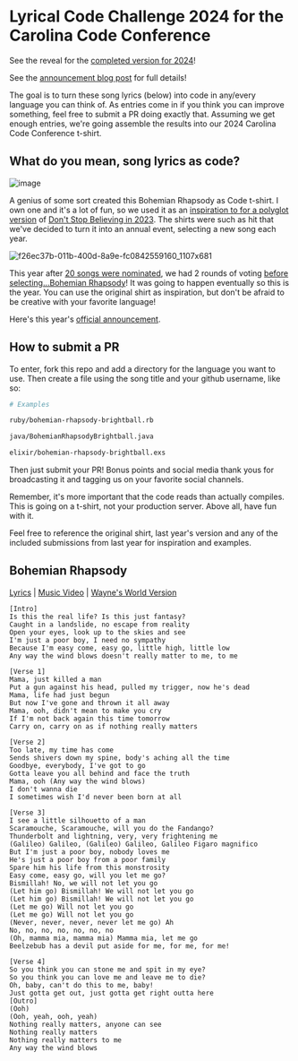 # Lyrical Code Challenge 2024 for the Carolina Code Conference

See the reveal for the [completed version for 2024](https://blog.carolina.codes/p/our-2024-lyrical-code-t-shirt-is)!

See the [announcement blog post](https://blog.carolina.codes/p/lyrical-code-challenge-dont-stop?sd=pf) for full details!

The goal is to turn these song lyrics (below) into code in any/every language you can think of. As entries come in if you think you can improve something, feel free to submit a PR doing exactly that. Assuming we get enough entries, we're going assemble the results into our 2024 Carolina Code Conference t-shirt.

## What do you mean, song lyrics as code?

![image](https://user-images.githubusercontent.com/400920/235378344-93d0ef0a-0913-4109-bd4d-638d3da32eae.png)

A genius of some sort created this Bohemian Rhapsody as Code t-shirt. I own one and it's a lot of fun, so we used it as an [inspiration to for a polyglot version](https://blog.carolina.codes/p/lyrical-code-challenge-dont-stop) of [Don't Stop Believing in 2023](https://blog.carolina.codes/p/our-crowdsourced-shirt-is-ready). The shirts were such as hit that we've decided to turn it into an annual event, selecting a new song each year.

![f26ec37b-011b-400d-8a9e-fc0842559160_1107x681](https://github.com/brightball/carolina-code-conf-lyrical-challenge/assets/400920/37732e87-2424-4d22-98ec-8a501fd0e19f)

This year after [20 songs were nominated](https://blog.carolina.codes/p/round-1-2024-lyrical-code-challenge), we had 2 rounds of voting [before selecting...Bohemian Rhapsody](https://blog.carolina.codes/p/final-round-cast-your-vote-for-this)! It was going to happen eventually so this is the year.  You can use the original shirt as inspiration, but don't be afraid to be creative with your favorite language!

Here's this year's [official announcement](https://blog.carolina.codes/p/easy-come-easy-go-will-you-let-mecode).

## How to submit a PR

To enter, fork this repo and add a directory for the language you want to use. Then create a file using the song title and your github username, like so:

```bash
# Examples

ruby/bohemian-rhapsody-brightball.rb

java/BohemianRhapsodyBrightball.java

elixir/bohemian-rhapsody-brightball.exs
```

Then just submit your PR! Bonus points and social media thank yous for broadcasting it and tagging us on your favorite social channels.

Remember, it's more important that the code reads than actually compiles. This is going on a t-shirt, not your production server. Above all, have fun with it.

Feel free to reference the original shirt, last year's version and any of the included submissions from last year for inspiration and examples.

## Bohemian Rhapsody

[Lyrics](https://genius.com/Queen-bohemian-rhapsody-lyrics) | [Music Video](https://www.youtube.com/watch?v=fJ9rUzIMcZQ) | [Wayne's World Version](https://www.youtube.com/watch?v=thyJOnasHVE)

```
[Intro]
Is this the real life? Is this just fantasy?
Caught in a landslide, no escape from reality
Open your eyes, look up to the skies and see
I'm just a poor boy, I need no sympathy
Because I'm easy come, easy go, little high, little low
Any way the wind blows doesn't really matter to me, to me

[Verse 1]
Mama, just killed a man
Put a gun against his head, pulled my trigger, now he's dead
Mama, life had just begun
But now I've gone and thrown it all away
Mama, ooh, didn't mean to make you cry
If I'm not back again this time tomorrow
Carry on, carry on as if nothing really matters

[Verse 2]
Too late, my time has come
Sends shivers down my spine, body's aching all the time
Goodbye, everybody, I've got to go
Gotta leave you all behind and face the truth
Mama, ooh (Any way the wind blows)
I don't wanna die
I sometimes wish I'd never been born at all

[Verse 3]
I see a little silhouetto of a man
Scaramouche, Scaramouche, will you do the Fandango?
Thunderbolt and lightning, very, very frightening me
(Galileo) Galileo, (Galileo) Galileo, Galileo Figaro magnifico
But I'm just a poor boy, nobody loves me
He's just a poor boy from a poor family
Spare him his life from this monstrosity
Easy come, easy go, will you let me go?
Bismillah! No, we will not let you go
(Let him go) Bismillah! We will not let you go
(Let him go) Bismillah! We will not let you go
(Let me go) Will not let you go
(Let me go) Will not let you go
(Never, never, never, never let me go) Ah
No, no, no, no, no, no, no
(Oh, mamma mia, mamma mia) Mamma mia, let me go
Beelzebub has a devil put aside for me, for me, for me!

[Verse 4]
So you think you can stone me and spit in my eye?
So you think you can love me and leave me to die?
Oh, baby, can't do this to me, baby!
Just gotta get out, just gotta get right outta here
[Outro]
(Ooh)
(Ooh, yeah, ooh, yeah)
Nothing really matters, anyone can see
Nothing really matters
Nothing really matters to me
Any way the wind blows
```
